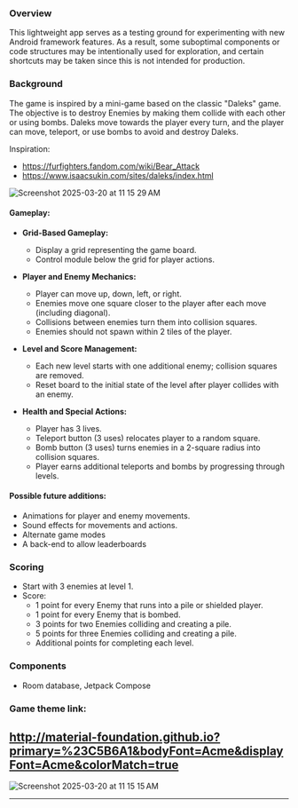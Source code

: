 
### Overview
This lightweight app serves as a testing ground for experimenting with new Android framework features. As a result, some suboptimal components or code structures may be intentionally used for exploration, and certain shortcuts may be taken since this is not intended for production.
### Background
The game is inspired by a mini-game based on the classic "Daleks" game. The objective is to destroy Enemies by making them collide with each other or using bombs. Daleks move towards the player every turn, and the player can move, teleport, or use bombs to avoid and destroy Daleks.

Inspiration:
- https://furfighters.fandom.com/wiki/Bear_Attack
- https://www.isaacsukin.com/sites/daleks/index.html

![Screenshot 2025-03-20 at 11 15 29 AM](https://github.com/user-attachments/assets/8d649891-fb87-44bb-a0cf-552d049805ae)

#### Gameplay:
- **Grid-Based Gameplay:**
  - Display a grid representing the game board.
  - Control module below the grid for player actions.

- **Player and Enemy Mechanics:**
  - Player can move up, down, left, or right.
  - Enemies move one square closer to the player after each move (including diagonal).
  - Collisions between enemies turn them into collision squares.
  - Enemies should not spawn within 2 tiles of the player.

- **Level and Score Management:**
  - Each new level starts with one additional enemy; collision squares are removed.
  - Reset board to the initial state of the level after player collides with an enemy.

- **Health and Special Actions:**
  - Player has 3 lives.
  - Teleport button (3 uses) relocates player to a random square.
  - Bomb button (3 uses) turns enemies in a 2-square radius into collision squares.
  - Player earns additional teleports and bombs by progressing through levels.

#### Possible future additions:
- Animations for player and enemy movements.
- Sound effects for movements and actions.
- Alternate game modes
- A back-end to allow leaderboards

### Scoring
- Start with 3 enemies at level 1.
- Score:
  + 1 point for every Enemy that runs into a pile or shielded player.
  + 1 point for every Enemy that is bombed.
  + 3 points for two Enemies colliding and creating a pile.
  + 5 points for three Enemies colliding and creating a pile.
  + Additional points for completing each level.

### Components
- Room database, Jetpack Compose

### Game theme link:
http://material-foundation.github.io?primary=%23C5B6A1&bodyFont=Acme&displayFont=Acme&colorMatch=true
----------------

![Screenshot 2025-03-20 at 11 15 15 AM](https://github.com/user-attachments/assets/a3664694-c5c5-4229-b68e-7980ec158a5b)

-----

